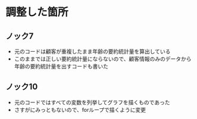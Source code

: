 # 調整した箇所

## ノック7
- 元のコードは顧客が重複したまま年齢の要約統計量を算出している
- このままでは正しい要約統計量にならないので、顧客情報のみのデータから年齢の要約統計量を出すコードも書いた

## ノック10
- 元のコードではすべての変数を列挙してグラフを描くものであった
- さすがにみっともないので、forループで描くように変更
